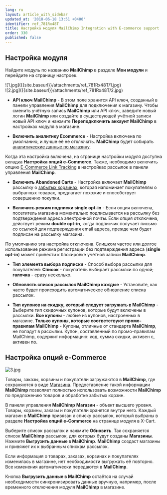 ```yaml
---
lang: ru
layout: article_with_sidebar
updated_at: '2018-06-18 13:51 +0400'
identifier: ref_781Rx48T
title: Настройка модуля MailChimp Integration with E-commerce support
order: 330
published: false
---
```

## Настройка модуля

Найдите модуль по названию **MailChimp** в разделе **Мои модули** и перейдите на страницу настроек.

<div class="ui stackable two column grid">
  <div class="column" markdown="span">![1.jpg]({{site.baseurl}}/attachments/ref_781Rx48T/1.jpg)
</div>
  <div class="column" markdown="span">![2.jpg]({{site.baseurl}}/attachments/ref_781Rx48T/2.jpg)
</div>
</div>
   
   * **API ключ MailChimp** - В этом поле хранится API ключ, созданный в панели управления **MailChimp** для подключения к магазину. Чтобы сменить учётную запись **MailChimp** или API ключ, заведите новый логин **MailChimp** или создайте в существующей учётной записи новый API ключ и нажмите **Переподключить аккаунт MailChimp** в настройках модуля в магазине.
   
   * **Включить аналитику Ecommerce** - Настройка включена по умолчанию, и лучше её не отключать. **MailChimp** будет собирать [аналитические данные по магазину](https://mailchimp.com/help/sell-more-stuff-with-mailchimp/ "Настройка модуля MailChimp Integration with E-commerce support"). 
   
 Когда эта настройка включена, на странице настройки модуля доступна вкладка **Настройка опций e-Commerce**. Также, необходимо включить опцию [E-Commerce Link Tracking](https://mailchimp.com/help/sell-more-stuff-with-mailchimp/ "Настройка модуля MailChimp Integration with E-commerce support") в настройках рассылок в панели управления **MailChimp**.  
 
   * **Включить Abandoned Carts** - Настройка включает **MailChimp** рассылку о [забытых корзинах](https://mailchimp.com/features/abandoned-cart/ "Настройка модуля MailChimp Integration with E-commerce support"), которая напоминает покупателям о выбранных товарах, предлагает похожие и способствует совершению покупки.  
   
   * **Включить режим подписки single opt-in** - Если опция включена, посетитель магазина моментально подписывается на рассылку без подтверждения адреса электронной почты. Если опция отключена, действует режим **double opt-in**, когда подписчик получает письмо со ссылкой для подтверждения email адреса, прежде чем будет подписан на рассылку магазина. 
   
   По умолчанию эта настройка отключена. Слишком частое или долгое использование режима регистрации без подтверждения адреса (**single opt-in**) может привести к блокировке учётной записи **MailChimp**.
   
* **Тип элемента выбора подписки** - Способ выбора рассылки для покупателей: **Список** - покупатель выбирает рассылки по одной; **галочка** - сразу несколько.

* **Обновлять список рассылок MailChimp каждые** - Установите, как часто будет происходить автоматическое обновление списка рассылок.

* **Тип купонов на скидку, который следует загружать в MailChimp** - Выберите тип скидочных купонов, которые будут включены в рассылки. **Все купоны** - любые из купонов, настроенных в магазине. **Только купоны, которые соответствуют промо-правилам MailChimp** - Купоны, отличные от стандарта **MailChimp**, не попадут в рассылки. 
Купон, составленный по промо-правилам MailChimp, содержит информацию: код, сумма скидки, активен с, активен по.

## Настройка опций e-Commerce

![3.jpg]({{site.baseurl}}/attachments/ref_781Rx48T/3.jpg)

Товары, заказы, корзины и покупатели загружаются в **MailChimp**, где сохраняются в виде [Магазина](https://developer.mailchimp.com/documentation/mailchimp/reference/ecommerce/stores/ "Настройка модуля MailChimp Integration with E-commerce support"). Предоставление такой информации **MailChimp** позволяет полностью использовать возможности **MailChimp** по предложению товаров и обработке забытых корзин.

В панели управления **MailChimp** **Магазин** - объект высшего уровня. Товары, корзины, заказы и покупатели хранятся внутри него. Каждый магазин в **MailChimp** привязан к списку рассылок, который выбраны в разделе **Настройка опций e-Commerce** на странице модуля в X-Cart.

Выберите список рассылок и нажмите **Обновить**. Так сохраняется список **MailChimp** рассылок, для которых будут созданы **Магазины**. Нажмите **Выгрузить данные в MailChimp**. **MailChimp** создаст магазины и привяжет их к выбранным спискам рассылок.

Если информация о товарах, заказах, корзинах и покупателях изменилась в магазине, нет необходимости выгружать её повторно. Все изменения автоматически передаются в **MailChimp**.

Кнопка **Выгрузить данные в MailChimp** остаётся на случай необходимости синхронизировать данные вручную, например, после временного отключения модуля **MailChimp** в магазине.